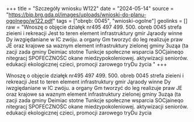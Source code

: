 +++
title = "Szczegóły wniosku W122"
date = "2024-05-14"
source = "https://bip.brg.gda.pl/images/uploads/wnioski-do-planu-ogolnego/w122.pdf"
tags = ["obręb: 0045", "wnioski-ogolne"]
geolinks = []
raw = "Wnoszę o objęcie działęk nr495 497 499. 500. obreb 0045 strefa zieieni i rekreacji Jest to teren element infrastruktury gmir Jąraody winne Dy iwzgiędaniane w IC zwóju. a organy Gm tworzyć do leg realizuje praw JE oraz krajowe sa waznym element infrastruktury zielonej gminy 3uząa (ta zacji zada gminy Deimiac stotne Tunkcje społeczne wsparcia SOCjaineqo nitegracj SPOFECZNOŚC okane miedzypokoleniowej. aktywizacji seniorów. edukacji ekologicznej czieci, promocji zarowego tryDu życia "
+++

Wnoszę o objęcie działęk nr495 497 499. 500. obreb 0045 strefa zieieni i rekreacji Jest to teren
element infrastruktury gmir Jąraody winne Dy iwzgiędaniane w IC zwóju. a organy Gm tworzyć do leg
realizuje praw JE oraz krajowe sa waznym element infrastruktury zielonej gminy 3uząa (ta zacji zada
gminy Deimiac stotne Tunkcje społeczne wsparcia SOCjaineqo nitegracj SPOFECZNOŚC okane
miedzypokoleniowej. aktywizacji seniorów. edukacji ekologicznej czieci, promocji zarowego tryDu życia



